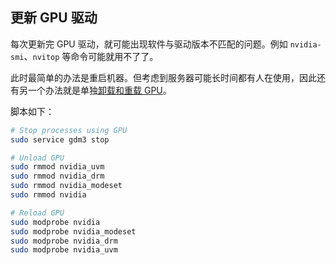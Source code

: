## 更新 GPU 驱动

每次更新完 GPU 驱动，就可能出现软件与驱动版本不匹配的问题。例如 `nvidia-smi`、`nvitop` 等命令可能就用不了了。

此时最简单的办法是重启机器。但考虑到服务器可能长时间都有人在使用，因此还有另一个办法就是单独[卸载和重载 GPU](https://askubuntu.com/questions/1166317/module-nvidia-is-in-use-but-there-are-no-processes-running-on-the-gpu)。

脚本如下：

```bash
# Stop processes using GPU
sudo service gdm3 stop

# Unload GPU
sudo rmmod nvidia_uvm
sudo rmmod nvidia_drm
sudo rmmod nvidia_modeset
sudo rmmod nvidia

# Reload GPU
sudo modprobe nvidia
sudo modprobe nvidia_modeset
sudo modprobe nvidia_drm
sudo modprobe nvidia_uvm
```